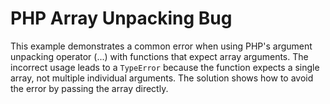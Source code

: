 # PHP Array Unpacking Bug

This example demonstrates a common error when using PHP's argument unpacking operator (...) with functions that expect array arguments.  The incorrect usage leads to a `TypeError` because the function expects a single array, not multiple individual arguments. The solution shows how to avoid the error by passing the array directly.
